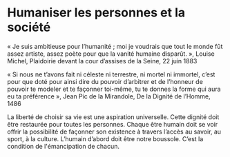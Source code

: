 # Humaniser les personnes et la société

« Je suis ambitieuse pour l’humanité ; moi je voudrais que tout le monde fût assez artiste, assez poète pour que la vanité humaine disparût. », Louise Michel, Plaidoirie devant la cour d’assises de la Seine, 22 juin 1883

« Si nous ne t’avons fait ni céleste ni terrestre, ni mortel ni immortel, c’est pour que doté pour ainsi dire du pouvoir d’arbitrer et de l’honneur de pouvoir te modeler et te façonner toi-même, tu te donnes la forme qui aura eu ta préférence », Jean Pic de la Mirandole, De la Dignité de l’Homme, 1486

La liberté de choisir sa vie est une aspiration universelle. Cette dignité doit être restaurée pour toutes les personnes. Chaque être humain doit se voir offrir la possibilité de façonner son existence à travers l’accès au savoir, au sport, à la culture. L’humain d’abord doit être notre boussole. C’est la condition de l'émancipation de chacun.